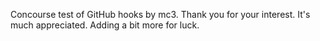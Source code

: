 Concourse test of GitHub hooks by mc3. Thank you for your interest. It's much appreciated. Adding a bit more for luck.
